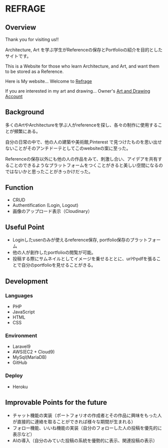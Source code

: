# REFRAGE

## Overview
Thank you for visiting us!!

Architecture, Art を学ぶ学生がReferenceの保存とPortfolioの紹介を目的としたサイトです。

This is a Website for those who learn Architecture, and Art, and want them to be stored as a Reference.

Here is My website...
Welcome to [Refrage](https://refrage-5b3ea43b7e8e.herokuapp.com/)

If you are interested in my art and drawing...
Owner's [Art and Drawing Account](https://instagram.com/ryo_drawing_since0424?igshid=YTQwZjQ0NmI0OA==)

## Background
多くのArtやArchitectureを学ぶ人がreferenceを探し、各々の制作に使用することが頻繁にある。

自分の日常の中で、他の人の建築や美術館,Pinterest で見つけたものを思い出せないことがそのアンチドーテとしてこのwebsiteの案に至った。

Referenceの保存以外にも他の人の作品をみて、刺激し合い、アイデアを共有することのできるようなプラットフォームをつくことがきると美しい空間になるのではないかと思ったことがきっかけだった。

## Function
- CRUD
- Authentification (Login, Logout)
- 画像のアップロード表示（Cloudinary）

## Useful Point
- Loginしたuserのみが使えるreference保存, portfolio保存のプラットフォーム
- 他の人が創作したportfolioの閲覧が可能。
- 投稿する際にサムネイルとしてイメージを乗せるととに、urlやpdfを張ることで自分のportfolioを見せることがきる。

## Development
### Languages
- PHP
- JavaScript
- HTML
- CSS

### Environment
- Laravel9
- AWS(EC2 + Cloud9)
- MySql(MariaDB)
- GitHub

### Deploy
- Heroku

## Improvable Points for the future
- チャット機能の実装（ポートフォリオの作成者とその作品に興味をもった人が直接的に連絡を取ることができれば様々な期間が生まれる）
- フォロー機能、いいね機能の実装（自分のフォローした人の投稿を優先的に表示など）
- AIの導入（自分のみていた投稿の系統を優勢的に表示、関連投稿の表示）

